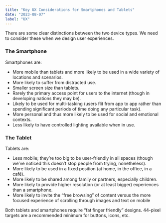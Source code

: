 ```yaml
---
title: "Key UX Considerations for Smartphones and Tablets"
date: "2023-08-07"
label: "UX"
---
```


There are some clear distinctions between the two device types. We need to consider these when we design user experiences.

### The Smartphone

Smartphones are:

- More mobile than tablets and more likely to be used in a wide variety of locations and scenarios.
- More likely to suffer from distracted use.
- Smaller screen size than tablets.
- Rarely the primary access point for users to the internet (though in developing nations they may be).
- Likely to be used for multi-tasking (users flit from app to app rather than spending significant periods of time doing any particular task).
- More personal and thus more likely to be used for social and emotional contexts.
- Less likely to have controlled lighting available when in use.

### The Tablet

Tablets are:

- Less mobile; they’re too big to be user-friendly in all spaces (though we’ve noticed this doesn’t stop people from trying, nonetheless).
- More likely to be used in a fixed position (at home, in the office, in a café).
- More likely to be shared among family or partners, especially children.
- More likely to provide higher resolution (or at least bigger) experiences than a smartphone.
- More likely to invite the “free browsing” of content versus the more focused experience of scrolling through images and text on mobile

Both tablets and smartphones require “fat finger friendly” designs. 44-pixel targets are a recommended minimum for buttons, icons, etc.
